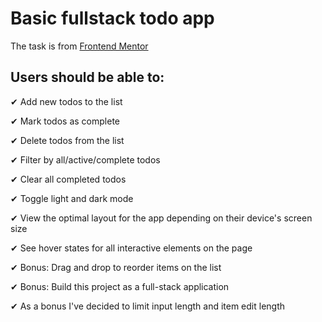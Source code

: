 # Basic fullstack todo app

The task is from [Frontend Mentor](https://www.frontendmentor.io/challenges/todo-app-Su1_KokOW)

## Users should be able to:

   ✔ Add new todos to the list
   
   ✔ Mark todos as complete
   
   ✔ Delete todos from the list
   
   ✔ Filter by all/active/complete todos
   
   ✔ Clear all completed todos
   
   ✔ Toggle light and dark mode
   
   ✔ View the optimal layout for the app depending on their device's screen size
   
   ✔ See hover states for all interactive elements on the page
   
   ✔ Bonus: Drag and drop to reorder items on the list
   
   ✔ Bonus: Build this project as a full-stack application
   
   ✔ As a bonus I've decided to limit input length and item edit length
